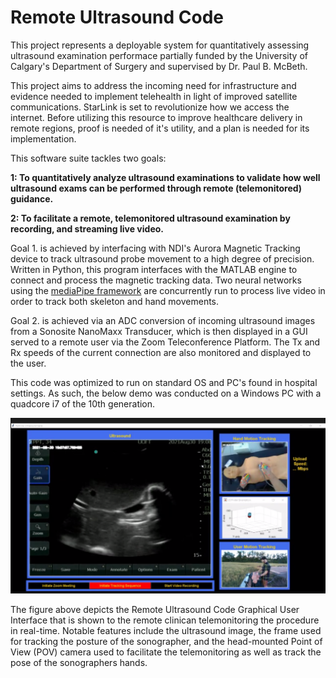 # Remote Ultrasound Code
This project represents a deployable system for quantitatively assessing ultrasound examination performace partially funded by the University of Calgary's Department of Surgery and supervised by Dr. Paul B. McBeth. 


This project aims to address the incoming need for infrastructure and evidence needed to implement telehealth in light of improved satellite communications. StarLink is set to revolutionize how we access the internet. Before utilizing this resource to improve healthcare delivery in remote regions, proof is needed of it's utility, and a plan is needed for its implementation. 

This software suite tackles two goals:

 <b>1: To quantitatively analyze ultrasound examinations to validate how well ultrasound exams can be performed through remote (telemonitored) guidance. 

 2: To facilitate a remote, telemonitored ultrasound examination by recording, and streaming live video. </b>
 
Goal 1. is achieved by interfacing with NDI's Aurora Magnetic Tracking device to track ultrasound probe movement to a high degree of precision. Written in Python, this program interfaces with the MATLAB engine to connect and process the magnetic tracking data. Two neural networks using the [mediaPipe framework](https://ai.google.dev/edge/mediapipe/solutions/guide) are concurrently run to process live video in order to track both skeleton and hand movements. 
 
Goal 2. is achieved via an ADC conversion of incoming ultrasound images from a Sonosite NanoMaxx Transducer, which is then displayed in a GUI served to a remote user via the Zoom Teleconference Platform. The Tx and Rx speeds of the current connection are also monitored and displayed to the user. 

This code was optimized to run on standard OS and PC's found in hospital settings. As such, the below demo was conducted on a Windows PC with a quadcore i7 of the 10th generation. 

![alt text](https://github.com/rwjmoore/RemoteUltrasoundCode/blob/4bc53d44e5bd929fcfeeb0514584e37832f77591/US%20screen%20capture.png?raw=true)

The figure above depicts the Remote Ultrasound Code Graphical User Interface that is shown to the remote clinican telemonitoring the procedure in real-time. Notable features include the ultrasound image, the frame used for tracking the posture of the sonographer, and the head-mounted Point of View (POV) camera used to facilitate the telemonitoring as well as track the pose of the sonographers hands. 
